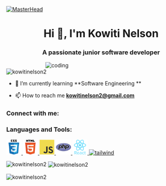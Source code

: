 [![MasterHead](https://i.ibb.co/FWw3T3v/Sunset-On-A-Beach-GIF.gif)](https://i.ibb.co/FWw3T3v/Sunset-On-A-Beach-GIF.gif)

<h1 align="center">Hi 👋, I'm Kowiti Nelson</h1>
<h3 align="center">A passionate junior software developer</h3>
<img align="right" alt="coding" width="400" src="https://i.ibb.co/09m3GZt/download.jpg">

<p align="left"> <img src="https://komarev.com/ghpvc/?username=kowitinelson2&label=Profile%20views&color=0e75b6&style=flat" alt="kowitinelson2" /> </p>

- 🌱 I’m currently learning **Software Engineering **

- 📫 How to reach me **kowitinelson2@gmail.com**

<h3 align="left">Connect with me:</h3>
<p align="left">
</p>

<h3 align="left">Languages and Tools:</h3>
<p align="left"> <a href="https://www.w3schools.com/css/" target="_blank" rel="noreferrer"> <img src="https://raw.githubusercontent.com/devicons/devicon/master/icons/css3/css3-original-wordmark.svg" alt="css3" width="40" height="40"/> </a> <a href="https://www.w3.org/html/" target="_blank" rel="noreferrer"> <img src="https://raw.githubusercontent.com/devicons/devicon/master/icons/html5/html5-original-wordmark.svg" alt="html5" width="40" height="40"/> </a> <a href="https://developer.mozilla.org/en-US/docs/Web/JavaScript" target="_blank" rel="noreferrer"> <img src="https://raw.githubusercontent.com/devicons/devicon/master/icons/javascript/javascript-original.svg" alt="javascript" width="40" height="40"/> </a> <a href="https://www.php.net" target="_blank" rel="noreferrer"> <img src="https://raw.githubusercontent.com/devicons/devicon/master/icons/php/php-original.svg" alt="php" width="40" height="40"/> </a> <a href="https://reactjs.org/" target="_blank" rel="noreferrer"> <img src="https://raw.githubusercontent.com/devicons/devicon/master/icons/react/react-original-wordmark.svg" alt="react" width="40" height="40"/> </a> <a href="https://tailwindcss.com/" target="_blank" rel="noreferrer"> <img src="https://www.vectorlogo.zone/logos/tailwindcss/tailwindcss-icon.svg" alt="tailwind" width="40" height="40"/> </a> </p>

<p><img align="left" src="https://github-readme-stats.vercel.app/api/top-langs?username=kowitinelson2&show_icons=true&locale=en&layout=compact" alt="kowitinelson2" /></p>

<p>&nbsp;<img align="center" src="https://github-readme-stats.vercel.app/api?username=kowitinelson2&show_icons=true&locale=en" alt="kowitinelson2" /></p>

<p><img align="center" src="https://github-readme-streak-stats.herokuapp.com/?user=kowitinelson2&" alt="kowitinelson2" /></p>

